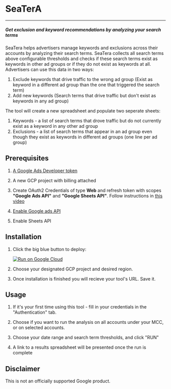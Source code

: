 # SeaTerA
***
##### Get exclusion and keyword recommendations by analyzing your search terms

SeaTera helps advertisers manage keywords and exclusions across their accounts by analyzing their search terms.
SeaTera collects all search terms above configurable thresholds and checks if these search terms exist as keywords in other ad groups or if they do not exist as keywords at all. 
Advertisers can use this data in two ways:
1. Exclude keywords that drive traffic to the wrong ad group (Exist as keyword in a different ad group than the one that triggered the search term)
2. Add new keywords (Search terms that drive traffic but don't exist as keywords in any ad group)


The tool will create a new spreadsheet and populate two seperate sheets:
1. Keywords - a list of search terms that drove traffic but do not currently exist as a keyword in any other ad group
2. Exclusions - a list of search terms that appear in an ad group even though they exist as keywords in different ad groups (one line per ad group)


## Prerequisites

1. [A Google Ads Developer token](https://developers.google.com/google-ads/api/docs/first-call/dev-token#:~:text=A%20developer%20token%20from%20Google,SETTINGS%20%3E%20SETUP%20%3E%20API%20Center.)

1. A new GCP project with billing attached

1. Create OAuth2 Credentials of type **Web** and refresh token with scopes **"Google Ads API"** and **"Google Sheets API"**. Follow instructions in [this video](https://www.youtube.com/watch?v=KFICa7Ngzng)

1. [Enable Google ads API](https://developers.google.com/google-ads/api/docs/first-call/oauth-cloud-project#enable_the_in_your_project)

1. Enable Sheets API


## Installation

1. Click the big blue button to deploy:
   
   [![Run on Google Cloud](https://deploy.cloud.run/button.svg)](https://deploy.cloud.run)

1. Choose your designated GCP project and desired region.

1. Once installation is finished you will recieve your tool's URL. Save it.


## Usage

1. If it's your first time using this tool - fill in your credentials in the "Authentication" tab.

1. Choose if you want to run the analysis on all accounts under your MCC, or on selected accounts.

1. Choose your date range and search term thresholds, and click "RUN"

1. A link to a results spreadsheet will be presented once the run is complete


## Disclaimer
This is not an officially supported Google product.